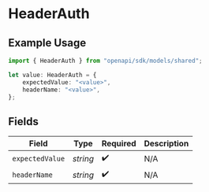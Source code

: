 # HeaderAuth

## Example Usage

```typescript
import { HeaderAuth } from "openapi/sdk/models/shared";

let value: HeaderAuth = {
    expectedValue: "<value>",
    headerName: "<value>",
};
```

## Fields

| Field              | Type               | Required           | Description        |
| ------------------ | ------------------ | ------------------ | ------------------ |
| `expectedValue`    | *string*           | :heavy_check_mark: | N/A                |
| `headerName`       | *string*           | :heavy_check_mark: | N/A                |